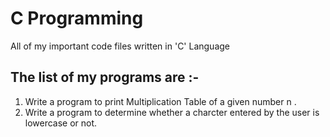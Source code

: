 #  C Programming
 All of my important code files written in 'C' Language 
 ## The list of my programs are :-
 1. Write a program to print Multiplication Table of a given number n .
 2. Write a program to determine whether a charcter entered by the user is lowercase or not.